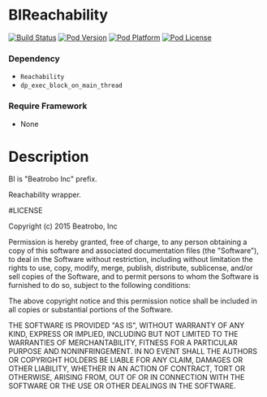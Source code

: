 BIReachability
===================

[![Build Status](http://img.shields.io/travis/Beatrobo/BIReachability/development.svg?style=flat-square)](https://travis-ci.org/Beatrobo/BIReachability)
[![Pod Version](http://img.shields.io/cocoapods/v/BIReachability.svg?style=flat-square)](http://cocoadocs.org/docsets/BIReachability/)
[![Pod Platform](http://img.shields.io/cocoapods/p/BIReachability.svg?style=flat-square)](http://cocoadocs.org/docsets/BIReachability/)
[![Pod License](http://img.shields.io/cocoapods/l/BIReachability.svg?style=flat-square)](http://opensource.org/licenses/MIT)

### Dependency
* `Reachability`
* `dp_exec_block_on_main_thread`

### Require Framework
* None

# Description

BI is "Beatrobo Inc" prefix.

Reachability wrapper.

#LICENSE

Copyright (c) 2015 Beatrobo, Inc

Permission is hereby granted, free of charge, to any person obtaining a copy of this software and associated documentation files (the "Software"), to deal in the Software without restriction, including without limitation the rights to use, copy, modify, merge, publish, distribute, sublicense, and/or sell copies of the Software, and to permit persons to whom the Software is furnished to do so, subject to the following conditions:

The above copyright notice and this permission notice shall be included in all copies or substantial portions of the Software.

THE SOFTWARE IS PROVIDED "AS IS", WITHOUT WARRANTY OF ANY KIND, EXPRESS OR IMPLIED, INCLUDING BUT NOT LIMITED TO THE WARRANTIES OF MERCHANTABILITY, FITNESS FOR A PARTICULAR PURPOSE AND NONINFRINGEMENT. IN NO EVENT SHALL THE AUTHORS OR COPYRIGHT HOLDERS BE LIABLE FOR ANY CLAIM, DAMAGES OR OTHER LIABILITY, WHETHER IN AN ACTION OF CONTRACT, TORT OR OTHERWISE, ARISING FROM, OUT OF OR IN CONNECTION WITH THE SOFTWARE OR THE USE OR OTHER DEALINGS IN THE SOFTWARE.
